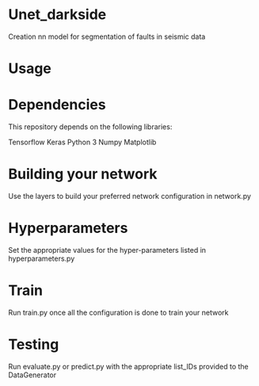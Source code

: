 # Unet_darkside
Creation nn model for segmentation of faults in seismic data

# **Usage**
# Dependencies
This repository depends on the following libraries:

Tensorflow
Keras
Python 3
Numpy
Matplotlib

# Building your network
Use the layers to build your preferred network configuration in network.py

# Hyperparameters
Set the appropriate values for the hyper-parameters listed in hyperparameters.py

# Train
Run train.py once all the configuration is done to train your network

# Testing
Run evaluate.py or predict.py with the appropriate list_IDs provided to the DataGenerator
